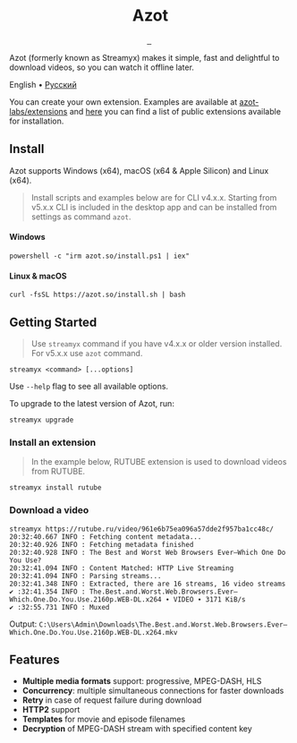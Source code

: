 <p align="center">
  <h1 align="center">Azot</h1>
</p>

<p align="center">
  <a aria-label="Join Discord community" href="https://discord.gg/fHMgAgc7gU">
    <img alt="" src="https://img.shields.io/badge/Discord-server-black?style=flat&logo=Discord&logoColor=white">
  </a>
  <a aria-label="Join Telegram community" href="https://t.me/AzotApp">
    <img alt="" src="https://img.shields.io/badge/Telegram-channel-black?style=flat&logo=Telegram&logoColor=white">
  </a>
  <img alt="" src="https://img.shields.io/github/downloads/azot-labs/azot/latest/total?style=flat&color=black">
  <img alt="" src="https://img.shields.io/github/downloads/azot-labs/azot/total?style=flat&color=black">
</p>

Azot (formerly known as Streamyx) makes it simple, fast and delightful to download videos, so you can watch it offline later.

English • [Pусский](https://github.com/azot-labs/azot/tree/main/README.ru.md)

You can create your own extension. Examples are available at [azot-labs/extensions](https://github.com/azot-labs/extensions) and [here](https://github.com/azot-labs/extensions/blob/main/extensions.json) you can find a list of public extensions available for installation.

## Install

Azot supports Windows (x64), macOS (x64 & Apple Silicon) and Linux (x64).

> Install scripts and examples below are for CLI v4.x.x. Starting from v5.x.x CLI is included in the desktop app and can be installed from settings as command `azot`.

#### Windows

```shell
powershell -c "irm azot.so/install.ps1 | iex"
```

#### Linux & macOS

```shell
curl -fsSL https://azot.so/install.sh | bash
```

## Getting Started

> Use `streamyx` command if you have v4.x.x or older version installed. For v5.x.x use `azot` command.

```shell
streamyx <command> [...options]
```

Use `--help` flag to see all available options.

To upgrade to the latest version of Azot, run:

```shell
streamyx upgrade
```

### Install an extension

> In the example below, RUTUBE extension is used to download videos from RUTUBE.

```shell
streamyx install rutube
```

### Download a video

```shell
streamyx https://rutube.ru/video/961e6b75ea096a57dde2f957ba1cc48c/
20:32:40.667 INFO : Fetching content metadata...
20:32:40.926 INFO : Fetching metadata finished
20:32:40.928 INFO : The Best and Worst Web Browsers Ever—Which One Do You Use?
20:32:41.094 INFO : Content Matched: HTTP Live Streaming
20:32:41.094 INFO : Parsing streams...
20:32:41.348 INFO : Extracted, there are 16 streams, 16 video streams
✔ :32:41.354 INFO : The.Best.and.Worst.Web.Browsers.Ever—Which.One.Do.You.Use.2160p.WEB-DL.x264 ∙ VIDEO ∙ 3171 KiB/s
✔ :32:55.731 INFO : Muxed
```

Output: `C:\Users\Admin\Downloads\The.Best.and.Worst.Web.Browsers.Ever—Which.One.Do.You.Use.2160p.WEB-DL.x264.mkv`

## Features

- **Multiple media formats** support: progressive, MPEG-DASH, HLS
- **Concurrency**: multiple simultaneous connections for faster downloads
- **Retry** in case of request failure during download
- **HTTP2** support
- **Templates** for movie and episode filenames
- **Decryption** of MPEG-DASH stream with specified content key
